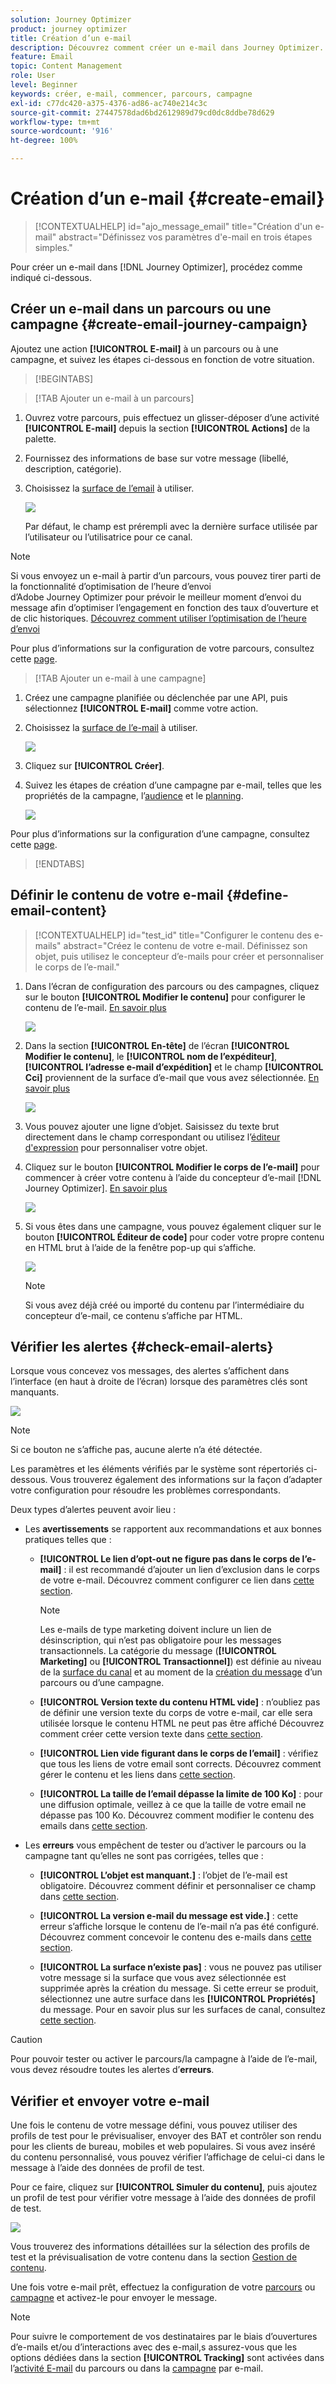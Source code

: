 ```yaml
---
solution: Journey Optimizer
product: journey optimizer
title: Création d’un e-mail
description: Découvrez comment créer un e-mail dans Journey Optimizer.
feature: Email
topic: Content Management
role: User
level: Beginner
keywords: créer, e-mail, commencer, parcours, campagne
exl-id: c77dc420-a375-4376-ad86-ac740e214c3c
source-git-commit: 27447578dad6bd2612989d79cd0dc8ddbe78d629
workflow-type: tm+mt
source-wordcount: '916'
ht-degree: 100%

---
```


# Création d’un e-mail {#create-email}

>[!CONTEXTUALHELP]
>id="ajo_message_email"
>title="Création d&#39;un e-mail"
>abstract="Définissez vos paramètres d&#39;e-mail en trois étapes simples."

Pour créer un e-mail dans [!DNL Journey Optimizer], procédez comme indiqué ci-dessous.

## Créer un e-mail dans un parcours ou une campagne {#create-email-journey-campaign}

Ajoutez une action **[!UICONTROL E-mail]** à un parcours ou à une campagne, et suivez les étapes ci-dessous en fonction de votre situation.

>[!BEGINTABS]

>[!TAB Ajouter un e-mail à un parcours]

1. Ouvrez votre parcours, puis effectuez un glisser-déposer d’une activité **[!UICONTROL E-mail]** depuis la section **[!UICONTROL Actions]** de la palette.

1. Fournissez des informations de base sur votre message (libellé, description, catégorie).

1. Choisissez la [surface de l’email](email-settings.md) à utiliser.

   ![](assets/email_journey.png)

   Par défaut, le champ est prérempli avec la dernière surface utilisée par l’utilisateur ou l’utilisatrice pour ce canal.

>[!NOTE]
>
>Si vous envoyez un e-mail à partir d’un parcours, vous pouvez tirer parti de la fonctionnalité d’optimisation de l’heure d’envoi d’Adobe Journey Optimizer pour prévoir le meilleur moment d’envoi du message afin d’optimiser l’engagement en fonction des taux d’ouverture et de clic historiques. [Découvrez comment utiliser l’optimisation de l’heure d’envoi](../building-journeys/journeys-message.md#send-time-optimization)

Pour plus d’informations sur la configuration de votre parcours, consultez cette [page](../building-journeys/journey-gs.md).

>[!TAB Ajouter un e-mail à une campagne]

1. Créez une campagne planifiée ou déclenchée par une API, puis sélectionnez **[!UICONTROL E-mail]** comme votre action.

1. Choisissez la [surface de l’e-mail](email-settings.md) à utiliser.

   ![](assets/email_campaign.png)

1. Cliquez sur **[!UICONTROL Créer]**.

1. Suivez les étapes de création d’une campagne par e-mail, telles que les propriétés de la campagne, l’[audience](../audience/about-audiences.md) et le [planning](../campaigns/create-campaign.md#schedule).

   ![](assets/email_campaign_steps.png)

<!--
From the **[!UICONTROL Action]** section, specify if you want to track how your recipients react to your delivery: you can track email opens, and/or clicks on links and buttons in your email.

![](assets/email_campaign_tracking.png)
-->

Pour plus d’informations sur la configuration d’une campagne, consultez cette [page](../campaigns/get-started-with-campaigns.md).

>[!ENDTABS]

## Définir le contenu de votre e-mail {#define-email-content}

<!-- update the quarry component with right ID value-->

>[!CONTEXTUALHELP]
>id="test_id"
>title="Configurer le contenu des e-mails"
>abstract="Créez le contenu de votre e-mail. Définissez son objet, puis utilisez le concepteur d’e-mails pour créer et personnaliser le corps de l’e-mail."

1. Dans l’écran de configuration des parcours ou des campagnes, cliquez sur le bouton **[!UICONTROL Modifier le contenu]** pour configurer le contenu de l’e-mail. [En savoir plus](get-started-email-design.md)

   ![](assets/email_campaign_edit_content.png)

1. Dans la section **[!UICONTROL En-tête]** de l’écran **[!UICONTROL Modifier le contenu]**, le **[!UICONTROL nom de l’expéditeur]**, **[!UICONTROL l’adresse e-mail d’expédition]** et le champ **[!UICONTROL Cci]** proviennent de la surface d’e-mail que vous avez sélectionnée. [En savoir plus](email-settings.md) <!--check if same for journey-->

   ![](assets/email_designer_edit_content_header.png)

1. Vous pouvez ajouter une ligne d’objet. Saisissez du texte brut directement dans le champ correspondant ou utilisez l’[éditeur d&#39;expression](../personalization/personalization-build-expressions.md) pour personnaliser votre objet.

1. Cliquez sur le bouton **[!UICONTROL Modifier le corps de l’e-mail]** pour commencer à créer votre contenu à l’aide du concepteur d’e-mail [!DNL Journey Optimizer]. [En savoir plus](get-started-email-design.md)

   ![](assets/email_designer_edit_email_body.png)

1. Si vous êtes dans une campagne, vous pouvez également cliquer sur le bouton **[!UICONTROL Éditeur de code]** pour coder votre propre contenu en HTML brut à l’aide de la fenêtre pop-up qui s’affiche.

   ![](assets/email_designer_edit_code_editor.png)

   >[!NOTE]
   >
   >Si vous avez déjà créé ou importé du contenu par l’intermédiaire du concepteur d’e-mail, ce contenu s’affiche par HTML.

## Vérifier les alertes {#check-email-alerts}

Lorsque vous concevez vos messages, des alertes s’affichent dans l’interface (en haut à droite de l’écran) lorsque des paramètres clés sont manquants.

![](assets/email_journey_alerts_details.png)

>[!NOTE]
>
>Si ce bouton ne s’affiche pas, aucune alerte n’a été détectée.

Les paramètres et les éléments vérifiés par le système sont répertoriés ci-dessous. Vous trouverez également des informations sur la façon d’adapter votre configuration pour résoudre les problèmes correspondants.

Deux types d’alertes peuvent avoir lieu :

* Les **avertissements** se rapportent aux recommandations et aux bonnes pratiques telles que :

   * **[!UICONTROL Le lien d’opt-out ne figure pas dans le corps de l’e-mail]** : il est recommandé d’ajouter un lien d’exclusion dans le corps de votre e-mail. Découvrez comment configurer ce lien dans [cette section](../privacy/opt-out.md#opt-out-management).

     >[!NOTE]
     >
     >Les e-mails de type marketing doivent inclure un lien de désinscription, qui n’est pas obligatoire pour les messages transactionnels. La catégorie du message (**[!UICONTROL Marketing]** ou **[!UICONTROL Transactionnel]**) est définie au niveau de la [surface du canal](email-settings.md#email-type) et au moment de la [création du message](#create-email-journey-campaign) d’un parcours ou d’une campagne.

   * **[!UICONTROL Version texte du contenu HTML vide]** : n’oubliez pas de définir une version texte du corps de votre e-mail, car elle sera utilisée lorsque le contenu HTML ne peut pas être affiché Découvrez comment créer cette version texte dans [cette section](text-version-email.md).

   * **[!UICONTROL Lien vide figurant dans le corps de l’email]** : vérifiez que tous les liens de votre email sont corrects. Découvrez comment gérer le contenu et les liens dans [cette section](content-from-scratch.md).

   * **[!UICONTROL La taille de l’email dépasse la limite de 100 Ko]** : pour une diffusion optimale, veillez à ce que la taille de votre email ne dépasse pas 100 Ko. Découvrez comment modifier le contenu des emails dans [cette section](content-from-scratch.md).

* Les **erreurs** vous empêchent de tester ou d’activer le parcours ou la campagne tant qu’elles ne sont pas corrigées, telles que :

   * **[!UICONTROL L’objet est manquant.]** : l’objet de l’e-mail est obligatoire. Découvrez comment définir et personnaliser ce champ dans [cette section](create-email.md).

  <!--HTML is empty when Amp HTML is present-->

   * **[!UICONTROL La version e-mail du message est vide.]** : cette erreur s’affiche lorsque le contenu de l’e-mail n’a pas été configuré. Découvrez comment concevoir le contenu des e-mails dans [cette section](get-started-email-design.md).

   * **[!UICONTROL La surface n’existe pas]** : vous ne pouvez pas utiliser votre message si la surface que vous avez sélectionnée est supprimée après la création du message. Si cette erreur se produit, sélectionnez une autre surface dans les **[!UICONTROL Propriétés]** du message. Pour en savoir plus sur les surfaces de canal, consultez [cette section](../configuration/channel-surfaces.md).

>[!CAUTION]
>
>Pour pouvoir tester ou activer le parcours/la campagne à l’aide de l’e-mail, vous devez résoudre toutes les alertes d’**erreurs**.

## Vérifier et envoyer votre e-mail

Une fois le contenu de votre message défini, vous pouvez utiliser des profils de test pour le prévisualiser, envoyer des BAT et contrôler son rendu pour les clients de bureau, mobiles et web populaires. Si vous avez inséré du contenu personnalisé, vous pouvez vérifier l’affichage de celui-ci dans le message à l’aide des données de profil de test.

Pour ce faire, cliquez sur **[!UICONTROL Simuler du contenu]**, puis ajoutez un profil de test pour vérifier votre message à l’aide des données de profil de test.

![](assets/email_designer_edit_simulate.png)

Vous trouverez des informations détaillées sur la sélection des profils de test et la prévisualisation de votre contenu dans la section [Gestion de contenu](../content-management/preview-test.md).

Une fois votre e-mail prêt, effectuez la configuration de votre [parcours](../building-journeys/journey-gs.md) ou [campagne](../campaigns/create-campaign.md) et activez-le pour envoyer le message.

>[!NOTE]
>
>Pour suivre le comportement de vos destinataires par le biais d’ouvertures d’e-mails et/ou d’interactions avec des e-mail,s assurez-vous que les options dédiées dans la section **[!UICONTROL Tracking]** sont activées dans l’[activité E-mail](../building-journeys/journeys-message.md) du parcours ou dans la [campagne](../campaigns/create-campaign.md) par e-mail.<!--to move?-->

<!--

## Define your email content {#email-content}

Use [!DNL Journey Optimizer] Email Designer to [design your email from scratch](../email/content-from-scratch.md). If you have an existing content, you can [import it in the Email Designer](../email/existing-content.md), or [code your own content](../email/code-content.md) in [!DNL Journey Optimizer]. 

[!DNL Journey Optimizer] comes with a set of [built-in templates](email-templates.md) to help you start. Any email can also be saved as a template.

Use [!DNL Journey Optimizer] Expression editor to personalize your messages with profiles' data. For more on personalization, refer to [this section](../personalization/personalize.md).

Adapt the content of your messages to the targeted profiles by using [!DNL Journey Optimizer] dynamic content capabilities. [Get started with dynamic content](../personalization/get-started-dynamic-content.md)

## Email tracking {#email-tracking}

If you want to track the behavior of your recipients through openings and/or clicks on links, enable the following options: **[!UICONTROL Email opens]** and **[!UICONTROL Click on email]**. 

Learn more about tracking in [this section](message-tracking.md).

## Validate your email content {#email-content-validate}

Control the rendering of your email, and check personalization settings with test profiles, using the preview section on the left-hand side. For more on this, refer to [this section](preview.md).

![](assets/messages-simple-preview.png)

You must also check alerts in the upper section of the editor.  Some of them are simple warnings, but others can prevent you from using the message. 

-->

